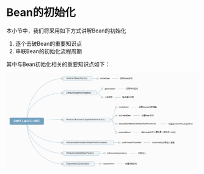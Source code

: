# Bean的初始化

本小节中，我们将采用如下方式讲解Bean的初始化

1. 逐个击破Bean的重要知识点
2. 串联Bean的初始化流程周期

其中与Bean初始化相关的重要知识点如下：

![依赖注入重点学习路线](media/4.1.Bean的初始化/依赖注入重点学习路线.png)